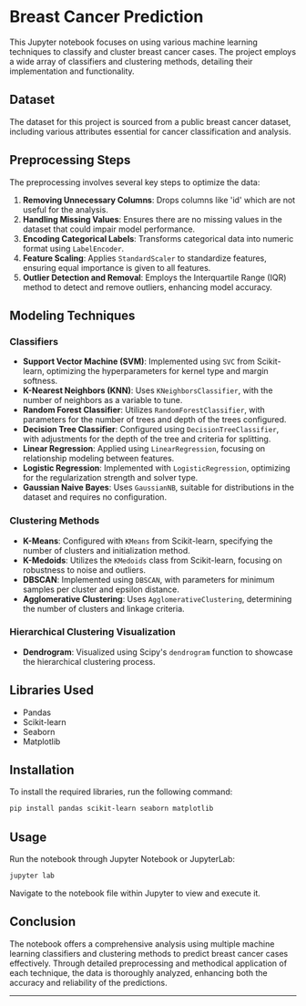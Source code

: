# Breast Cancer Prediction

This Jupyter notebook focuses on using various machine learning techniques to classify and cluster breast cancer cases. The project employs a wide array of classifiers and clustering methods, detailing their implementation and functionality.

## Dataset

The dataset for this project is sourced from a public breast cancer dataset, including various attributes essential for cancer classification and analysis.

## Preprocessing Steps

The preprocessing involves several key steps to optimize the data:

1. **Removing Unnecessary Columns**: Drops columns like 'id' which are not useful for the analysis.
2. **Handling Missing Values**: Ensures there are no missing values in the dataset that could impair model performance.
3. **Encoding Categorical Labels**: Transforms categorical data into numeric format using `LabelEncoder`.
4. **Feature Scaling**: Applies `StandardScaler` to standardize features, ensuring equal importance is given to all features.
5. **Outlier Detection and Removal**: Employs the Interquartile Range (IQR) method to detect and remove outliers, enhancing model accuracy.

## Modeling Techniques

### Classifiers

- **Support Vector Machine (SVM)**: Implemented using `SVC` from Scikit-learn, optimizing the hyperparameters for kernel type and margin softness.
- **K-Nearest Neighbors (KNN)**: Uses `KNeighborsClassifier`, with the number of neighbors as a variable to tune.
- **Random Forest Classifier**: Utilizes `RandomForestClassifier`, with parameters for the number of trees and depth of the trees configured.
- **Decision Tree Classifier**: Configured using `DecisionTreeClassifier`, with adjustments for the depth of the tree and criteria for splitting.
- **Linear Regression**: Applied using `LinearRegression`, focusing on relationship modeling between features.
- **Logistic Regression**: Implemented with `LogisticRegression`, optimizing for the regularization strength and solver type.
- **Gaussian Naive Bayes**: Uses `GaussianNB`, suitable for distributions in the dataset and requires no configuration.

### Clustering Methods

- **K-Means**: Configured with `KMeans` from Scikit-learn, specifying the number of clusters and initialization method.
- **K-Medoids**: Utilizes the `KMedoids` class from Scikit-learn, focusing on robustness to noise and outliers.
- **DBSCAN**: Implemented using `DBSCAN`, with parameters for minimum samples per cluster and epsilon distance.
- **Agglomerative Clustering**: Uses `AgglomerativeClustering`, determining the number of clusters and linkage criteria.

### Hierarchical Clustering Visualization

- **Dendrogram**: Visualized using Scipy's `dendrogram` function to showcase the hierarchical clustering process.

## Libraries Used

- Pandas
- Scikit-learn
- Seaborn
- Matplotlib

## Installation

To install the required libraries, run the following command:

```bash
pip install pandas scikit-learn seaborn matplotlib
```

## Usage

Run the notebook through Jupyter Notebook or JupyterLab:

```bash
jupyter lab
```

Navigate to the notebook file within Jupyter to view and execute it.

## Conclusion

The notebook offers a comprehensive analysis using multiple machine learning classifiers and clustering methods to predict breast cancer cases effectively. Through detailed preprocessing and methodical application of each technique, the data is thoroughly analyzed, enhancing both the accuracy and reliability of the predictions.

---
